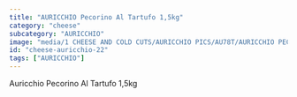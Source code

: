 ```yaml
---
title: "AURICCHIO Pecorino Al Tartufo 1,5kg"
category: "cheese"
subcategory: "AURICCHIO"
image: "media/1 CHEESE AND COLD CUTS/AURICCHIO PICS/AU78T/AURICCHIO PECORINO AL TARTUFO - 1,5Kg.jpg"
id: "cheese-auricchio-22"
tags: ["AURICCHIO"]
---
```


Auricchio Pecorino Al Tartufo 1,5kg
